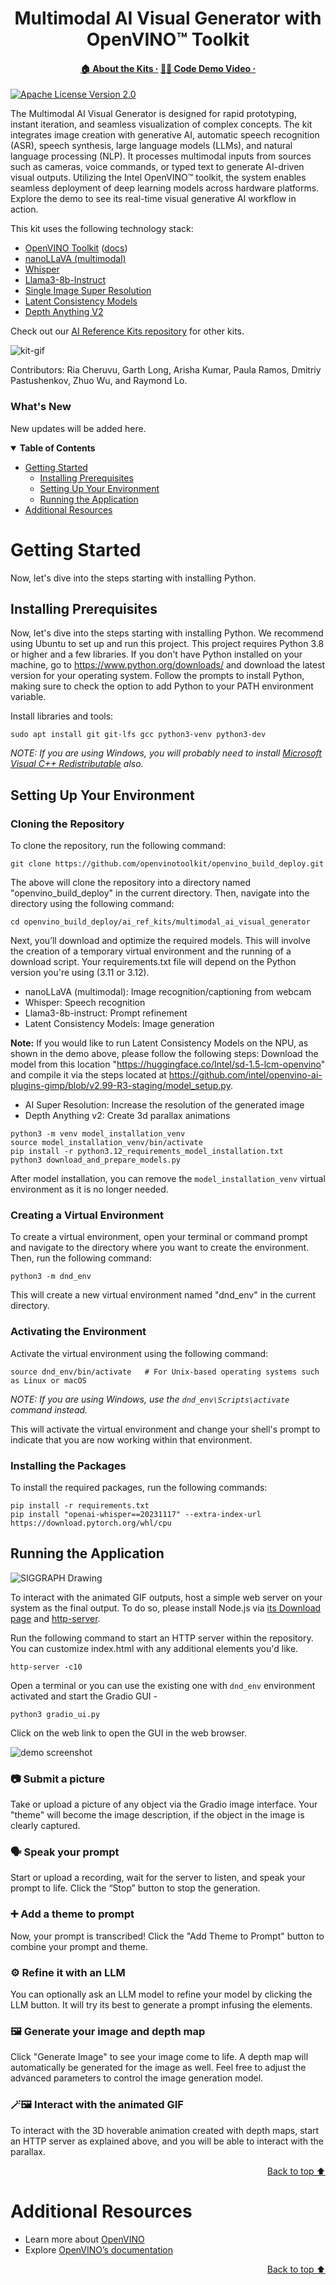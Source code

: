 <div id="top" align="center">
  <h1>Multimodal AI Visual Generator with OpenVINO™ Toolkit</h1>
  <h4>
    <a href="https://www.intel.com/content/www/us/en/developer/topic-technology/edge-5g/open-potential.html">🏠&nbsp;About&nbsp;the&nbsp;Kits&nbsp;·</a>
    <a href="https://www.youtube.com/watch?v=kn1jZ2nLFMY">👨‍💻&nbsp;Code&nbsp;Demo&nbsp;Video&nbsp;·</a>
  </h4>
</div>

[![Apache License Version 2.0](https://img.shields.io/badge/license-Apache_2.0-green.svg)](https://github.com/openvinotoolkit/openvino_build_deploy/blob/master/LICENSE.txt)

The Multimodal AI Visual Generator is designed for rapid prototyping, instant iteration, and seamless visualization of complex concepts. The kit integrates image creation with generative AI, automatic speech recognition (ASR), speech synthesis, large language models (LLMs), and natural language processing (NLP). It processes multimodal inputs from sources such as cameras, voice commands, or typed text to generate AI-driven visual outputs. Utilizing the Intel OpenVINO™ toolkit, the system enables seamless deployment of deep learning models across hardware platforms. Explore the demo to see its real-time visual generative AI workflow in action.

This kit uses the following technology stack:
- [OpenVINO Toolkit](https://www.intel.com/content/www/us/en/developer/tools/openvino-toolkit/overview.html) ([docs](https://docs.openvino.ai/))
- [nanoLLaVA (multimodal)](https://huggingface.co/qnguyen3/nanoLLaVA)
- [Whisper](https://github.com/openai/whisper)
- [Llama3-8b-Instruct](https://huggingface.co/meta-llama/Meta-Llama-3-8B-Instruct)
- [Single Image Super Resolution](https://arxiv.org/abs/1807.06779)
- [Latent Consistency Models](https://arxiv.org/abs/2310.04378)
- [Depth Anything V2](https://github.com/DepthAnything/Depth-Anything-V2)

Check out our [AI Reference Kits repository](/) for other kits.

![kit-gif](https://github.com/user-attachments/assets/f113a126-4b44-4488-be4e-e4bf52a6cebc)

Contributors: Ria Cheruvu, Garth Long, Arisha Kumar, Paula Ramos, Dmitriy Pastushenkov, Zhuo Wu, and Raymond Lo.

### What's New

New updates will be added here.

<details open><summary><b>Table of Contents</b></summary>
  
- [Getting Started](#getting-started)
  - [Installing Prerequisites](#installing-prerequisites)
  - [Setting Up Your Environment](#setting-up-your-environment)
  - [Running the Application](#running-the-application)
- [Additional Resources](#additional-resources)

</details>

# Getting Started
Now, let's dive into the steps starting with installing Python. 

## Installing Prerequisites

Now, let's dive into the steps starting with installing Python. We recommend using Ubuntu to set up and run this project. This project requires Python 3.8 or higher and a few libraries. If you don't have Python installed on your machine, go to https://www.python.org/downloads/ and download the latest version for your operating system. Follow the prompts to install Python, making sure to check the option to add Python to your PATH environment variable.

Install libraries and tools:

```shell
sudo apt install git git-lfs gcc python3-venv python3-dev
```

_NOTE: If you are using Windows, you will probably need to install [Microsoft Visual C++ Redistributable](https://aka.ms/vs/16/release/vc_redist.x64.exe) also._

## Setting Up Your Environment
### Cloning the Repository

To clone the repository, run the following command:

```shell
git clone https://github.com/openvinotoolkit/openvino_build_deploy.git
```

The above will clone the repository into a directory named "openvino_build_deploy" in the current directory. Then, navigate into the directory using the following command:

```shell
cd openvino_build_deploy/ai_ref_kits/multimodal_ai_visual_generator
```

Next, you’ll download and optimize the required models. This will involve the creation of a temporary virtual environment and the running of a download script. Your requirements.txt file will depend on the Python version you're using (3.11 or 3.12).

- nanoLLaVA (multimodal): Image recognition/captioning from webcam 
- Whisper: Speech recognition
- Llama3-8b-instruct: Prompt refinement
- Latent Consistency Models: Image generation
  
**Note:** If you would like to run Latent Consistency Models on the NPU, as shown in the demo above, please follow the following steps: Download the model from this location "https://huggingface.co/Intel/sd-1.5-lcm-openvino" and compile it via the steps located at https://github.com/intel/openvino-ai-plugins-gimp/blob/v2.99-R3-staging/model_setup.py. 

- AI Super Resolution: Increase the resolution of the generated image
- Depth Anything v2: Create 3d parallax animations
    
```shell
python3 -m venv model_installation_venv
source model_installation_venv/bin/activate
pip install -r python3.12_requirements_model_installation.txt
python3 download_and_prepare_models.py
``` 
After model installation, you can remove the `model_installation_venv` virtual environment as it is no longer needed.

### Creating a Virtual Environment

To create a virtual environment, open your terminal or command prompt and navigate to the directory where you want to create the environment. Then, run the following command:

```shell
python3 -m dnd_env
```
This will create a new virtual environment named "dnd_env" in the current directory.

### Activating the Environment

Activate the virtual environment using the following command:

```shell
source dnd_env/bin/activate   # For Unix-based operating systems such as Linux or macOS
```

_NOTE: If you are using Windows, use the `dnd_env\Scripts\activate` command instead._

This will activate the virtual environment and change your shell's prompt to indicate that you are now working within that environment.

### Installing the Packages

To install the required packages, run the following commands:

```shell
pip install -r requirements.txt 
pip install "openai-whisper==20231117" --extra-index-url https://download.pytorch.org/whl/cpu
``` 

## Running the Application
![SIGGRAPH Drawing](https://github.com/user-attachments/assets/3ce58b50-4ee9-4dae-aeb6-0af5368a3ddd)

To interact with the animated GIF outputs, host a simple web server on your system as the final output. To do so, please install Node.js via [its Download page](https://nodejs.org/en/download/package-manager) and [http-server](https://www.npmjs.com/package/http-server).

Run the following command to start an HTTP server within the repository. You can customize index.html with any additional elements you'd like.

```shell
http-server -c10
``` 

Open a terminal or you can use the existing one with `dnd_env` environment activated and start the Gradio GUI - <br>

```shell
python3 gradio_ui.py 
```

Click on the web link to open the GUI in the web browser.

![demo screenshot](https://github.com/user-attachments/assets/ddfea7f0-3f1d-4d1c-b356-3bc959a23837)

### 📷 Submit a picture
Take or upload a picture of any object via the Gradio image interface. Your "theme" will become the image description, if the object in the image is clearly captured.

### 🗣 Speak your prompt
Start or upload a recording, wait for the server to listen, and speak your prompt to life. Click the “Stop” button to stop the generation.

### ➕ Add a theme to prompt
Now, your prompt is transcribed! Click the "Add Theme to Prompt" button to combine your prompt and theme.

### ⚙️ Refine it with an LLM
You can optionally ask an LLM model to refine your model by clicking the LLM button. It will try its best to generate a prompt infusing the elements.

### 🖼️ Generate your image and depth map
Click "Generate Image" to see your image come to life. A depth map will automatically be generated for the image as well. Feel free to adjust the advanced parameters to control the image generation model.

### 🪄🖼️ Interact with the animated GIF
To interact with the 3D hoverable animation created with depth maps, start an HTTP server as explained above, and you will be able to interact with the parallax.

<p align="right"><a href="#top">Back to top ⬆️</a></p>

# Additional Resources
- Learn more about [OpenVINO](https://www.intel.com/content/www/us/en/developer/tools/openvino-toolkit/overview.html)
- Explore [OpenVINO’s documentation](https://docs.openvino.ai/2023.0/home.html)

<p align="right"><a href="#top">Back to top ⬆️</a></p>

